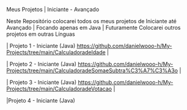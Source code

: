 
Meus Projetos | Iniciante - Avançado

Neste Repositório colocarei todos os meus projetos de Iniciante até Avançado |
Focando apenas em Java | Futuramente Colocarei outros projetos em outras Línguas

| Projeto 1 - Iniciante (Java)
https://github.com/danielwooo-h/My-Projects/tree/main/CalculadoradeIdade |

| Projeto 2 - Iniciante (Java)
https://github.com/danielwooo-h/My-Projects/tree/main/CalculadoradeSomaeSubtra%C3%A7%C3%A3o |

| Projeto 3 - Iniciante (Java)
https://github.com/danielwooo-h/My-Projects/tree/main/CalculadoradeVotacao |

|Projeto 4 - Iniciante (Java)
